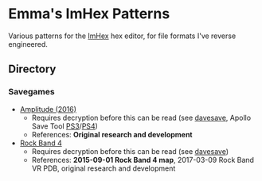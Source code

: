 # Emma's ImHex Patterns

Various patterns for the [ImHex](https://imhex.werwolv.net/) hex editor, for
file formats I've reverse engineered.

## Directory

### Savegames

* [Amplitude (2016)](savegames/amp2016.hexpat)
    * Requires decryption before this can be read (see [davesave](https://github.com/InvoxiPlayGames/davesave), Apollo Save Tool [PS3](https://bucanero.github.io/apollo-ps3/)/[PS4](https://bucanero.github.io/apollo-ps4/))
    * References: **Original research and development**
* [Rock Band 4](savegames/rb4.hexpat)
    * Requires decryption before this can be read (see [davesave](https://github.com/InvoxiPlayGames/davesave))
    * References: **2015-09-01 Rock Band 4 map**, 2017-03-09 Rock Band VR PDB, original research and development
